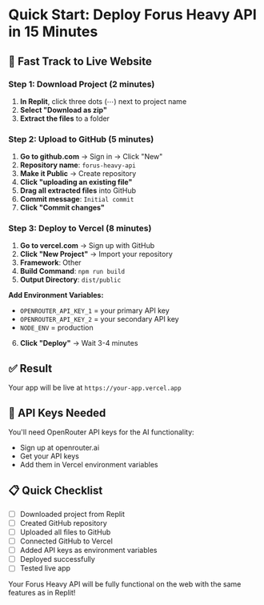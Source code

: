 # Quick Start: Deploy Forus Heavy API in 15 Minutes

## 🚀 Fast Track to Live Website

### Step 1: Download Project (2 minutes)
1. **In Replit**, click three dots (⋯) next to project name
2. **Select "Download as zip"**
3. **Extract the files** to a folder

### Step 2: Upload to GitHub (5 minutes)
1. **Go to github.com** → Sign in → Click "New"
2. **Repository name**: `forus-heavy-api`
3. **Make it Public** → Create repository
4. **Click "uploading an existing file"**
5. **Drag all extracted files** into GitHub
6. **Commit message**: `Initial commit`
7. **Click "Commit changes"**

### Step 3: Deploy to Vercel (8 minutes)
1. **Go to vercel.com** → Sign up with GitHub
2. **Click "New Project"** → Import your repository
3. **Framework**: Other
4. **Build Command**: `npm run build`
5. **Output Directory**: `dist/public`

**Add Environment Variables:**
- `OPENROUTER_API_KEY_1` = your primary API key
- `OPENROUTER_API_KEY_2` = your secondary API key
- `NODE_ENV` = production

6. **Click "Deploy"** → Wait 3-4 minutes

## ✅ Result
Your app will be live at `https://your-app.vercel.app`

## 🔑 API Keys Needed
You'll need OpenRouter API keys for the AI functionality:
- Sign up at openrouter.ai
- Get your API keys
- Add them in Vercel environment variables

## 📋 Quick Checklist
- [ ] Downloaded project from Replit
- [ ] Created GitHub repository
- [ ] Uploaded all files to GitHub
- [ ] Connected GitHub to Vercel
- [ ] Added API keys as environment variables
- [ ] Deployed successfully
- [ ] Tested live app

Your Forus Heavy API will be fully functional on the web with the same features as in Replit!
